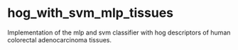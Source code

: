 # hog_with_svm_mlp_tissues
Implementation of the mlp and svm classifier with hog descriptors of human colorectal adenocarcinoma tissues.
